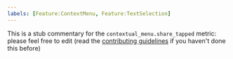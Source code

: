 ```yaml
---
labels: [Feature:ContextMenu, Feature:TextSelection]
---
```


This is a stub commentary for the `contextual_menu.share_tapped` metric: please feel free to edit (read the
[contributing guidelines](https://github.com/mozilla/glean-annotations/blob/main/CONTRIBUTING.md)
if you haven't done this before)
